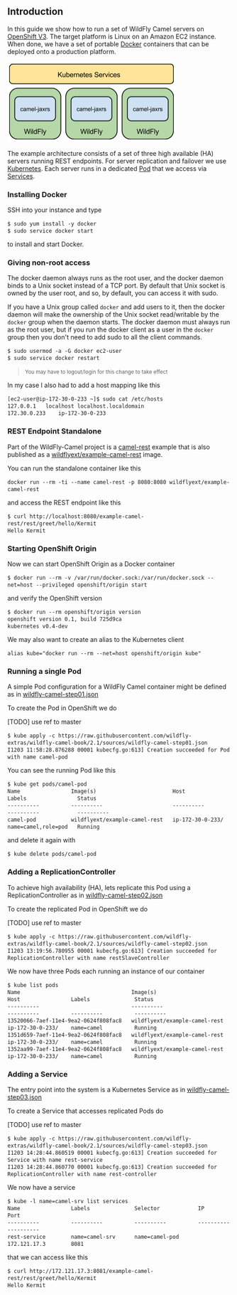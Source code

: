 ## Introduction

In this guide we show how to run a set of WildFly Camel servers on [OpenShift V3](https://github.com/openshift/origin). The target platform is Linux on an Amazon EC2 instance. When done, we have a set of portable [Docker](https://www.docker.io/) containers that can be deployed onto a production platform.

![](../images/example-rest-design.png)

The example architecture consists of a set of three high available (HA) servers running REST endpoints. For server replication and failover we use [Kubernetes](http://kubernetes.io). Each server runs in a dedicated [Pod](https://github.com/GoogleCloudPlatform/kubernetes/blob/master/docs/pods.md) that we access via [Services](https://github.com/GoogleCloudPlatform/kubernetes/blob/master/docs/services.md).

### Installing Docker

SSH into your instance and type 

```
$ sudo yum install -y docker
$ sudo service docker start
``` 

to install and start Docker.

### Giving non-root access

The docker daemon always runs as the root user, and the docker daemon binds to a Unix socket instead of a TCP port. By default that Unix socket is owned by the user root, and so, by default, you can access it with sudo.

If you have a Unix group called `docker` and add users to it, then the docker daemon will make the ownership of the Unix socket read/writable by the `docker` group when the daemon starts. The docker daemon must always run as the root user, but if you run the docker client as a user in the `docker` group then you don't need to add sudo to all the client commands.

```
$ sudo usermod -a -G docker ec2-user
$ sudo service docker restart
``` 

> <small>You may have to logout/login for this change to take effect</small>

In my case I also had to add a host mapping like this

```
[ec2-user@ip-172-30-0-233 ~]$ sudo cat /etc/hosts
127.0.0.1   localhost localhost.localdomain
172.30.0.233	ip-172-30-0-233
```

### REST Endpoint Standalone

Part of the WildFly-Camel project is a [camel-rest](https://github.com/wildflyext/wildfly-camel/tree/master/examples/camel-rest) example that is also published as a [wildflyext/example-camel-rest](https://registry.hub.docker.com/u/wildflyext/example-camel-rest/) image.

You can run the standalone container like this

```
docker run --rm -ti --name camel-rest -p 8080:8080 wildflyext/example-camel-rest
```

and access the REST endpoint like this

```
$ curl http://localhost:8080/example-camel-rest/rest/greet/hello/Kermit
Hello Kermit
```

### Starting OpenShift Origin

Now we can start OpenShift Origin as a Docker container

```
$ docker run --rm -v /var/run/docker.sock:/var/run/docker.sock --net=host --privileged openshift/origin start
```

and verify the OpenShift version 

```
$ docker run --rm openshift/origin version
openshift version 0.1, build 725d9ca
kubernetes v0.4-dev
```

We may also want to create an alias to the Kubernetes client

```
alias kube="docker run --rm --net=host openshift/origin kube"
```

### Running a single Pod

A simple Pod configuration for a WildFly Camel container might be defined as in [wildfly-camel-step01.json](../sources/wildfly-camel-step01.json)

To create the Pod in OpenShift we do

[TODO] use ref to master

```
$ kube apply -c https://raw.githubusercontent.com/wildfly-extras/wildfly-camel-book/2.1/sources/wildfly-camel-step01.json
I1203 11:58:28.876288 00001 kubecfg.go:613] Creation succeeded for Pod with name camel-pod
```

You can see the running Pod like this

```
$ kube get pods/camel-pod
Name                Image(s)                        Host                Labels                Status
----------          ----------                      ----------          ----------            ----------
camel-pod           wildflyext/example-camel-rest   ip-172-30-0-233/    name=camel,role=pod   Running
```

and delete it again with 

```
$ kube delete pods/camel-pod
```

### Adding a ReplicationController

To achieve high availability (HA), lets replicate this Pod using a ReplicationController as in [wildfly-camel-step02.json](../sources/wildfly-camel-step02.json)

To create the replicated Pod in OpenShift we do

[TODO] use ref to master

```
$ kube apply -c https://raw.githubusercontent.com/wildfly-extras/wildfly-camel-book/2.1/sources/wildfly-camel-step02.json
I1203 13:19:56.780955 00001 kubecfg.go:613] Creation succeeded for ReplicationController with name restSlaveController
```

We now have three Pods each running an instance of our container

```
$ kube list pods
Name                                   Image(s)                        Host                Labels              Status
----------                             ----------                      ----------          ----------          ----------
13520066-7aef-11e4-9ea2-0624f808fac8   wildflyext/example-camel-rest   ip-172-30-0-233/    name=camel          Running
1351d659-7aef-11e4-9ea2-0624f808fac8   wildflyext/example-camel-rest   ip-172-30-0-233/    name=camel          Running
1352aa99-7aef-11e4-9ea2-0624f808fac8   wildflyext/example-camel-rest   ip-172-30-0-233/    name=camel          Running

```

### Adding a Service

The entry point into the system is a Kubernetes Service as in [wildfly-camel-step03.json](../sources/wildfly-camel-step03.json)

To create a Service that accesses replicated Pods do

[TODO] use ref to master

```
$ kube apply -c https://raw.githubusercontent.com/wildfly-extras/wildfly-camel-book/2.1/sources/wildfly-camel-step03.json
I1203 14:28:44.860519 00001 kubecfg.go:613] Creation succeeded for Service with name rest-service
I1203 14:28:44.860770 00001 kubecfg.go:613] Creation succeeded for ReplicationController with name rest-controller
```

We now have a service

```
$ kube -l name=camel-srv list services
Name                Labels              Selector            IP                  Port
----------          ----------          ----------          ----------          ----------
rest-service        name=camel-srv      name=camel-pod      172.121.17.3        8081
```

that we can access like this

```
$ curl http://172.121.17.3:8081/example-camel-rest/rest/greet/hello/Kermit
Hello Kermit 
```

